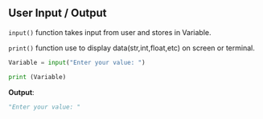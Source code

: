 ## User Input / Output

 `input()` function takes input from user and
 stores in Variable.

 `print()` function use to display data(str,int,float,etc)
 on screen or terminal.

 ```py
 Variable = input("Enter your value: ")

 print (Variable)
 ```
 **Output**:
 ```py
 "Enter your value: "
 ```
